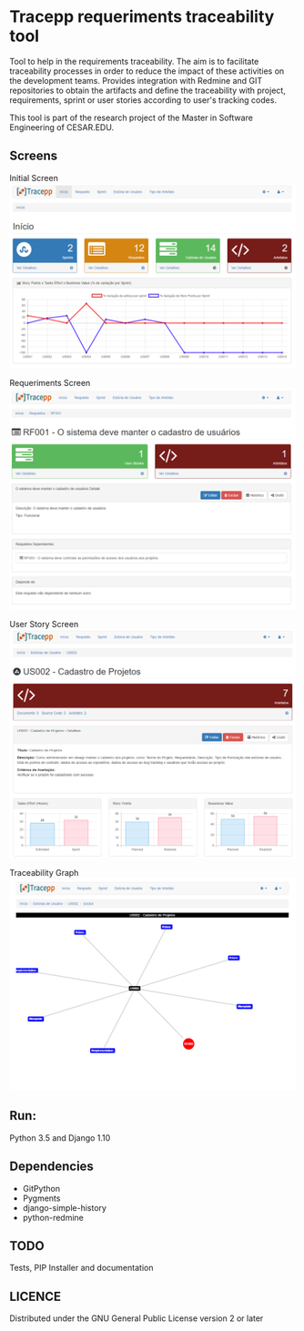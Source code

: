 <H1>Tracepp requeriments traceability tool</H1>
<p>Tool to help in the requirements traceability. The aim is to facilitate traceability
processes in order to reduce the impact of these activities on the development teams.
Provides integration with Redmine and GIT repositories to obtain the artifacts and define the traceability with project, requirements,
sprint or user stories according to user's tracking codes.
</p>
<P>This tool is part of the research project of the Master in Software Engineering of CESAR.EDU.</P>
<h2>Screens</h2>
<P>Initial Screen
<img src="screens/screen1.png"></p>
<p>Requeriments Screen<img src="screens/screen2.png"></p>
<p>User Story Screen<img src="screens/screen3.png"></p>
<p>Traceability Graph<img src="screens/screen4.png"></p>


<h2>Run:</h2>
<p>Python 3.5 and Django 1.10</p>

<h2>Dependencies</h2>
<ul>
<li>GitPython</li>
<li>Pygments</li>
<li>django-simple-history</li>
<li>python-redmine</li>
</ul>

<h2>TODO</h2>
<p>Tests,  PIP Installer and documentation</p>

<h2>LICENCE</h2>
<p>Distributed under the GNU General Public License version 2 or later</p>